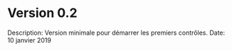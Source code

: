# Version 0.2

Description: Version minimale pour démarrer les premiers contrôles.
Date: 10 janvier 2019
